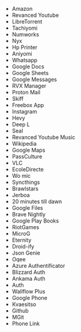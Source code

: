 - Amazon
- Revanced Youtube
- LibreTorrent
- Tachiyomi
- Numworks
- Nyx
- Hp Printer
- Aniyomi
- Whatsapp
- Google Docs 
- Google Sheets
- Google Messages
- RVX Manager
- Proton Mail
- Skiff
- Freebox App
- Instagram
- Hevy
- Deep L
- Seal
- Revanced Youtube Music
- Wikipedia
- Google Maps
- PassCulture
- VLC
- EcoleDirecte
- Wo mic
- Syncthings
- Brawlstars
- Jerboa
- 20 minutes till dawn
- Google Files
- Brave Nightly
- Google Play Books
- RiotGames
- MicroG
- Eternity
- Droid-ify
- Json Genie
- Oqee
- Azure Authentificator
- Blizzard Auth
- Ankama Auth
- Auth
- Wallflow Plus
- Google Phone
- Kvaesitso
- Github
- MGit
- Phone Link
